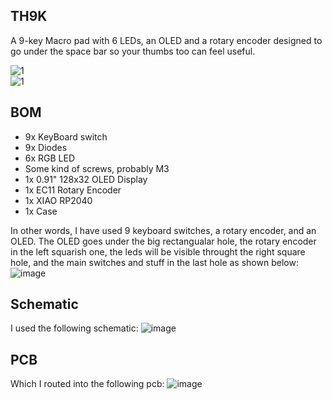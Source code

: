 ## TH9K
A 9-key Macro pad with 6 LEDs, an OLED and a rotary encoder designed to go under the space bar so your thumbs too can feel useful.

![1](https://github.com/user-attachments/assets/59a047ff-f74c-4102-8cf8-04a8b8d71604)\
![1](https://github.com/user-attachments/assets/30eabf44-3254-4df7-8991-907d56647e5b)


## BOM
- 9x KeyBoard switch
- 9x Diodes
- 6x RGB LED
- Some kind of screws, probably M3
- 1x 0.91" 128x32 OLED Display
- 1x EC11 Rotary Encoder
- 1x XIAO RP2040
- 1x Case

In other words, I have used 9 keyboard switches, a rotary encoder, and an OLED. The OLED goes under the big rectangualar hole, the rotary encoder in the left squarish one, the leds will be visible throught the right square hole, and the main switches and stuff in the last hole as shown below:
![image](https://github.com/user-attachments/assets/6eee76b4-b3fb-4b19-a219-bb045a4f12d5)

## Schematic
I used the following schematic:
![image](https://github.com/user-attachments/assets/1b48e3e7-c5cf-44d5-8673-a565c47f772c)

## PCB
Which I routed into the following pcb:
![image](https://github.com/user-attachments/assets/b2f99dd6-27a0-4c4c-9cb8-d00a4172e323)
